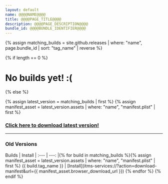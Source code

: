 ```yaml
---
layout: default
name: @@@@NAME@@@@
title: @@@@PAGE_TITLE@@@@
description: @@@@PAGE_DESCRIPTION@@@@
bundle_id: @@@@BUNDLE_IDENTIFIER@@@@
---
```

{% assign matching_builds = site.github.releases | where: "name", page.bundle_id | sort: "tag_name" | reverse %}

{% if length == 0 %}
<h1 class="center">No builds yet! :(</h1>
{% else %}

{% assign latest_version = matching_builds | first %}
{% assign manifest_asset = latest_version.assets | where: "name", "manifest.plist" | first %}

<h3 class="center">
    <a class="btn install" href="itms-services://?action=download-manifest&url={{ manifest_asset.browser_download_url }}">Click here to download latest version!</a>
</h3>

---

### Old Versions

Builds | Install
| :--- | ---: |{% for build in matching_builds %}{% assign manifest_asset = latest_version.assets | where: "name", "manifest.plist" | first %}
{{ build.tag_name }} | [Install](itms-services://?action=download-manifest&url={{ manifest_asset.browser_download_url }})
{% endfor %}
{% endif %}
